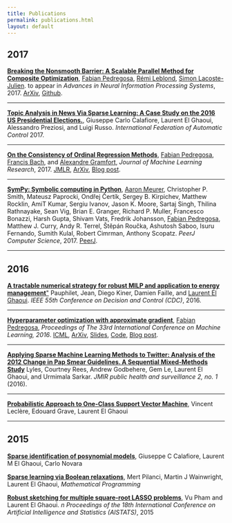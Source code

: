 ```yaml
---
title: Publications
permalink: publications.html
layout: default
---
```



2017
----


**[Breaking the Nonsmooth Barrier: A Scalable
Parallel Method for Composite Optimization](https://arxiv.org/pdf/1707.06468.pdf)**, [Fabian Pedregosa](http://fa.bianp.net), [Rémi Leblond](http://www.di.ens.fr/~rleblond/), [Simon Lacoste-Julien](http://www.di.ens.fr/~slacoste/). to appear in <i>Advances in Neural Information Processing Systems</i>, 2017. [ArXiv](https://arxiv.org/abs/1707.06468), [Github](https://github.com/fabianp/ProxASAGA).


---


**[Topic Analysis in News Via Sparse Learning: A Case Study on the 2016 US Presidential Elections.](http://porto.polito.it/2670956/)**, Giuseppe Carlo Calafiore, Laurent El Ghaoui, Alessandro Preziosi, and Luigi Russo. <i>International Federation of Automatic Control</i> 2017.  

---


**[On the Consistency of Ordinal Regression Methods](http://jmlr.csail.mit.edu/papers/volume18/15-495/15-495.pdf)**, [Fabian Pedregosa](http://fa.bianp.net), [Francis Bach](http://www.di.ens.fr/~fbach/), and [Alexandre Gramfort](http://alexandre.gramfort.net), <i>Journal of Machine Learning Research</i>, 2017. [JMLR](http://jmlr.csail.mit.edu/papers/v18/15-495.html), <a href="https://arxiv.org/abs/1408.2327">ArXiv</a>, [Blog post](/blog/2015/on-the-consistency-of-ordinal-regression-methods/).

---

**<a href="https://peerj.com/articles/cs-103/">SymPy: Symbolic computing in Python</a>**, [Aaron Meurer​](http://www.asmeurer.com), Christopher P. Smith, Mateusz Paprocki, Ondřej Čertík, Sergey B. Kirpichev, Matthew Rocklin, AmiT Kumar, Sergiu Ivanov, Jason K. Moore, Sartaj Singh, Thilina Rathnayake, Sean Vig, Brian E. Granger, Richard P. Muller, Francesco Bonazzi, Harsh Gupta, Shivam Vats, Fredrik Johansson, [Fabian Pedregosa](http://fa.bianp.net), Matthew J. Curry, Andy R. Terrel, Štěpán Roučka, Ashutosh Saboo, Isuru Fernando, Sumith Kulal, Robert Cimrman, Anthony Scopatz. <i>PeerJ Computer Science</i>, 2017. [PeerJ](https://doi.org/10.7717/peerj-cs.103).

---

## 2016


[**A tractable numerical strategy for robust MILP and application to energy management**"](https://doi.org/10.1109/CDC.2016.7798477) Pauphilet, Jean, Diego Kiner, Damien Faille, and [Laurent El Ghaoui](https://people.eecs.berkeley.edu/~elghaoui/).  <i>IEEE 55th Conference on Decision and Control (CDC)</i>, 2016.

---

[**Hyperparameter optimization with approximate gradient**](https://arxiv.org/pdf/1602.02355.pdf), [Fabian Pedregosa](http://fa.bianp.net),
<i>Proceedings of The 33rd International Conference on Machine Learning, 2016</i>. <a href="http://jmlr.org/proceedings/papers/v48/pedregosa16.html">ICML</a>, <a href="http://arxiv.org/abs/1602.02355">ArXiv</a>, <a href="http://www.slideshare.net/FabianPedregosa/hyperparameter-optimization-with-approximate-grradient">Slides</a>, <a href="https://github.com/fabianp/hoag">Code</a>, <a href="/blog/2016/hyperparameter-optimization-with-approximate-gradient/">Blog post</a>.


---

[**Applying Sparse Machine Learning Methods to Twitter: Analysis of the 2012 Change in Pap Smear Guidelines. A Sequential Mixed-Methods Study**](https://www.ncbi.nlm.nih.gov/pmc/articles/PMC4920957/) Lyles, Courtney Rees, Andrew Godbehere, Gem Le, Laurent El Ghaoui, and Urmimala Sarkar. <i>JMIR public health and surveillance 2, no. 1</i> (2016).


---

[**Probabilistic Approach to One-Class Support Vector Machine**](https://hal-enpc.archives-ouvertes.fr/hal-01404973/document), Vincent Lecl&egrave;re, Edouard Grave, Laurent El Ghaoui

---

## 2015

[**Sparse identification of posynomial models**](https://www.researchgate.net/profile/G_Calafiore/publication/258567240_Sparse_Identification_of_Polynomial_and_Posynomial_Models/links/555c282e08ae8f66f3ade46a.pdf), Giuseppe C Calafiore, Laurent M El Ghaoui, Carlo Novara

[**Sparse learning via Boolean relaxations**](https://link.springer.com/article/10.1007/s10107-015-0894-1), Mert Pilanci, Martin J Wainwright, Laurent El Ghaoui, <i>Mathematical Programming</i>

[**Robust sketching for multiple square-root LASSO problems**](http://proceedings.mlr.press/v38/pham15.pdf), Vu Pham and Laurent El Ghaoui. <i>n Proceedings of the 18th International Conference
on Artificial Intelligence and Statistics (AISTATS)</i>, 2015
